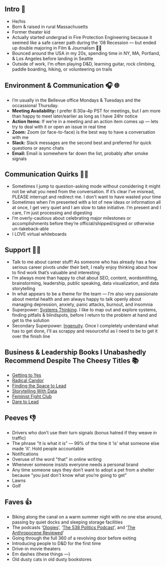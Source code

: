 ## Intro 👋
- He/his
- Born & raised in rural Massachusetts
- Former theater kid
- Actually started undergrad in Fire Protection Engineering because it seemed like a safe career path during the ‘08 Recession — but ended up double majoring in Film & Journalism 🤷‍♂️
- Bounced around the USA in my 20s, spending time in NY, MA, Portland, & Los Angeles before landing in Seattle
- Outside of work, I’m often playing D&D, learning guitar, rock climbing, paddle boarding, hiking, or volunteering on trails


## Environment & Communication 🎧 🌐
- I’m usually in the Bellevue office Mondays & Tuesdays and the occassional Thursday.
- **Meeting Availability:** I prefer 8:30a-4p PST for meetings, but I am more than happy to meet later/earlier as long as I have 24hr notice
- **Action Items:** If we’re in a meeting and an action item comes up — lets try to deal with it or open an issue in real time
- **Zoom:** Zoom (or face-to-face) is the best way to have a conversation with me
- **Slack:** Slack messages are the second best and preferred for quick questions or async chats
- **Email:** Email is somewhere far down the list, probably after smoke signals

## Communication Quirks 🙋‍♂️
- Sometimes I jump to question-asking mode without considering it might not be what you need from the conversation. If it’s clear I’ve misread, PLEASE interrupt and redirect me. I don't want to have wasted your time
- Sometimes when I’m presented with a lot of new ideas or information all at once, I get very quiet and I am slow to take initiative. I’m present and I care, I'm just processing and digesting
- I’m overly-cautious about celebrating major milestones or accomplishments before they’re official/shipped/signed or otherwise un-takeback-able
- I LOVE virtual whiteboards


## Support 👨‍💻
- Talk to me about career stuff! As someone who has already has a few serious career pivots under their belt, I really enjoy thinking about how to find work that’s valuable and interesting
- I’m always more than happy to chat about SEO, content, wordsmithing, brainstorming, leadership, public speaking, data visualization, and data storytelling
- In what appears to be a theme for the team — I’m also very passionate about mental health and am always happy to talk openly about managing depression, anxiety, panic attacks, burnout, and insomnia
- Superpower: [Systems Thinking](https://superpowers.sypartners.com/cards/systems-thinking). I like to map out and explore systems, finding pitfalls & blindspots, before I return to the problem at hand and get to the solution
- Secondary Superpower: [Ingenuity](https://superpowers.sypartners.com/cards/ingenuity). Once I completely understand what has to get done, I'll as scrappy and resourceful as I need to be to get it over the finish line


## Business & Leadership Books I Unabashedly Recommend Despite The Cheesy Titles 📚
- [Getting to Yes](https://www.amazon.com/Getting-Yes-Negotiating-Agreement-Without/dp/0143118757)
- [Radical Candor](https://www.amazon.com/Radical-Candor-Hardcover-Revised-Updated/dp/B09JMWRF39/)
- [Finding the Space to Lead](https://www.amazon.com/Finding-Space-Lead-Practical-Leadership/dp/1620402491/)
- [Storytelling With Data](https://www.amazon.com/Storytelling-Data-Visualization-Business-Professionals/dp/1119002257)
- [Feminist Fight Club](https://www.amazon.com/Feminist-Fight-Club-Survival-Workplace/dp/0062689037)
- [Dare to Lead](https://www.amazon.com/Dare-Lead-Brave-Conversations-Hearts/dp/1785042149)

## Peeves 👎
- Drivers who don’t use their turn signals (bonus hatred if they weave in traffic)
- The phrase “it is what it is” — 99% of the time it ‘is’ what someone else made 'it'. Hold people accountable
- Notifications
- Overuse of the word "that" in online writing
- Whenever someone insists everyone needs a personal brand
- Any time someone says they don’t want to adopt a pet from a shelter because “you just don't know what you’re going to get” 
- Lawns
- Golf

## Faves 👍
- Biking along the canal on a warm summer night with no one else around, passing by quiet docks and sleeping storage facilities
- The podcasts ‘[Ologies](https://www.alieward.com/ologies)’, ‘[The 538 Politics Podcast](https://fivethirtyeight.com/tag/politics-podcast/)’, and ‘[The Anthropocene Reviewed](https://www.wnycstudios.org/podcasts/anthropocene-reviewed)’
- Going through the full 360 of a revolving door before exiting
- Introducing people to D&D for the first time
- Drive-in movie theaters
- Em dashes (these things —)
- Old dusty cats in old dusty bookstores
